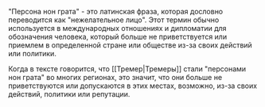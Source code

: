 "Персона нон грата" - это латинская фраза, которая дословно переводится как "нежелательное лицо". Этот термин обычно используется в международных отношениях и дипломатии для обозначения человека, который больше не приветствуется или приемлем в определенной стране или обществе из-за своих действий или политики.

Когда в тексте говорится, что [[Тремер|Тремеры]] стали "персонами нон грата" во многих регионах, это значит, что они больше не приветствуются или допускаются в этих местах, возможно, из-за своих действий, политики или репутации.
